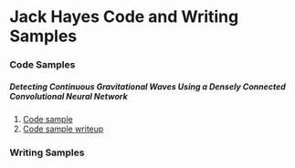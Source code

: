 # Jack Hayes Code and Writing Samples

### Code Samples

##### Detecting Continuous Gravitational Waves Using a Densely Connected Convolutional Neural Network

1. [Code sample](code_sample.py)
2. [Code sample writeup](code_writeup.md)

### Writing Samples
